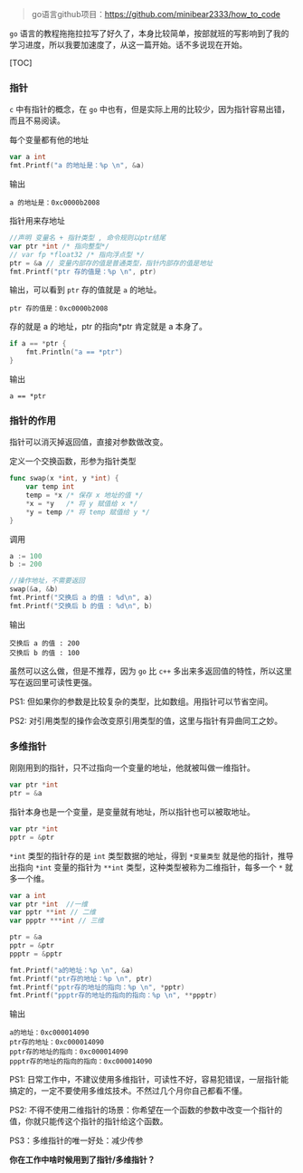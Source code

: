 > go语言github项目：https://github.com/minibear2333/how_to_code

`go` 语言的教程拖拖拉拉写了好久了，本身比较简单，按部就班的写影响到了我的学习进度，所以我要加速度了，从这一篇开始。话不多说现在开始。

[TOC]

### 指针

`c` 中有指针的概念，在 `go` 中也有，但是实际上用的比较少，因为指针容易出错，而且不易阅读。

每个变量都有他的地址

```Go
var a int
fmt.Printf("a 的地址是：%p \n", &a)
```

输出

```
a 的地址是：0xc0000b2008
```

指针用来存地址

```Go
//声明 变量名 + 指针类型 , 命令规则以ptr结尾
var ptr *int /* 指向整型*/
// var fp *float32 /* 指向浮点型 */
ptr = &a // 变量内部存的值是普通类型，指针内部存的值是地址
fmt.Printf("ptr 存的值是：%p \n", ptr)
```

输出，可以看到 `ptr` 存的值就是 `a` 的地址。

```
ptr 存的值是：0xc0000b2008
```

存的就是 a 的地址，ptr 的指向\*ptr 肯定就是 a 本身了。

```Go
if a == *ptr {
    fmt.Println("a == *ptr")
}
```

输出

```
a == *ptr
```

### 指针的作用

指针可以消灭掉返回值，直接对参数做改变。

定义一个交换函数，形参为指针类型

```Go
func swap(x *int, y *int) {
	var temp int
	temp = *x /* 保存 x 地址的值 */
	*x = *y   /* 将 y 赋值给 x */
	*y = temp /* 将 temp 赋值给 y */
}
```

调用

```Go
a := 100
b := 200

//操作地址，不需要返回
swap(&a, &b)
fmt.Printf("交换后 a 的值 : %d\n", a)
fmt.Printf("交换后 b 的值 : %d\n", b)
```

输出

```
交换后 a 的值 : 200
交换后 b 的值 : 100
```

虽然可以这么做，但是不推荐，因为 `go` 比 `c++` 多出来多返回值的特性，所以这里写在返回里可读性更强。

PS1: 但如果你的参数是比较复杂的类型，比如数组。用指针可以节省空间。

PS2: 对引用类型的操作会改变原引用类型的值，这里与指针有异曲同工之妙。

### 多维指针

刚刚用到的指针，只不过指向一个变量的地址，他就被叫做一维指针。

```Go
var ptr *int
ptr = &a
```

指针本身也是一个变量，是变量就有地址，所以指针也可以被取地址。

```Go
var ptr *int
pptr = &ptr
```

`*int` 类型的指针存的是 `int` 类型数据的地址，得到 `*变量类型` 就是他的指针，推导出指向 `*int` 变量的指针为 `**int` 类型，这种类型被称为二维指针，每多一个 `*` 就多一个维。

```Go
var a int
var ptr *int  //一维
var pptr **int // 二维
var ppptr ***int // 三维

ptr = &a
pptr = &ptr
ppptr = &pptr

fmt.Printf("a的地址：%p \n", &a)
fmt.Printf("ptr存的地址：%p \n", ptr)
fmt.Printf("pptr存的地址的指向：%p \n", *pptr)
fmt.Printf("ppptr存的地址的指向的指向：%p \n", **ppptr)
```

输出

```
a的地址：0xc000014090
ptr存的地址：0xc000014090
pptr存的地址的指向：0xc000014090
ppptr存的地址的指向的指向：0xc000014090
```

PS1: 日常工作中，不建议使用多维指针，可读性不好，容易犯错误，一层指针能搞定的，一定不要使用多维炫技术。不然过几个月你自己都看不懂。

PS2: 不得不使用二维指针的场景：你希望在一个函数的参数中改变一个指针的值，你就只能传这个指针的指针给这个函数。

PS3：多维指针的唯一好处：减少传参

**你在工作中啥时候用到了指针/多维指针？**

